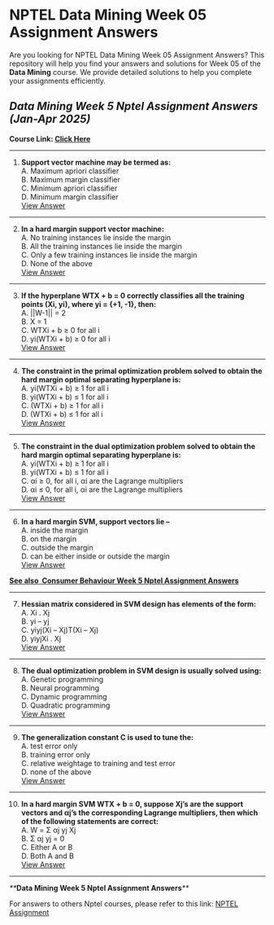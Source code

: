 # NPTEL Data Mining Week 05 Assignment Answers

Are you looking for NPTEL Data Mining Week 05 Assignment Answers? This repository will help you find your answers and solutions for Week 05 of the **Data Mining** course. We provide detailed solutions to help you complete your assignments efficiently.

## _Data Mining Week 5 Nptel Assignment Answers (Jan-Apr 2025)_

**Course Link: [**Click Here**](https://onlinecourses.nptel.ac.in/noc25_cs19/course)**

***

1. **Support vector machine may be termed as:**\
   A. Maximum apriori classifier\
   B. Maximum margin classifier\
   C. Minimum apriori classifier\
   D. Minimum margin classifier\
   [View Answer](https://my.progiez.com/courses/data-mining-nptel-assignment-answers/)

***

2. **In a hard margin support vector machine:**\
   A. No training instances lie inside the margin\
   B. All the training instances lie inside the margin\
   C. Only a few training instances lie inside the margin\
   D. None of the above\
   [View Answer](https://my.progiez.com/courses/data-mining-nptel-assignment-answers/)

***

3. **If the hyperplane WTX + b = 0 correctly classifies all the training points (Xi, yi), where yi = {+1, -1}, then:**\
   A. ||W-1|| = 2\
   B. X = 1\
   C. WTXi + b ≥ 0 for all i\
   D. yi(WTXi + b) ≥ 0 for all i\
   [View Answer](https://my.progiez.com/courses/data-mining-nptel-assignment-answers/)

***

4. **The constraint in the primal optimization problem solved to obtain the hard margin optimal separating hyperplane is:**\
   A. yi(WTXi + b) ≥ 1 for all i\
   B. yi(WTXi + b) ≤ 1 for all i\
   C. (WTXi + b) ≥ 1 for all i\
   D. (WTXi + b) ≤ 1 for all i\
   [View Answer](https://my.progiez.com/courses/data-mining-nptel-assignment-answers/)

***

5. **The constraint in the dual optimization problem solved to obtain the hard margin optimal separating hyperplane is:**\
   A. yi(WTXi + b) ≥ 1 for all i\
   B. yi(WTXi + b) ≤ 1 for all i\
   C. αi ≥ 0, for all i, αi are the Lagrange multipliers\
   D. αi ≤ 0, for all i, αi are the Lagrange multipliers\
   [View Answer](https://my.progiez.com/courses/data-mining-nptel-assignment-answers/)

***

6. **In a hard margin SVM, support vectors lie –**\
   A. inside the margin\
   B. on the margin\
   C. outside the margin\
   D. can be either inside or outside the margin\
   [View Answer](https://my.progiez.com/courses/data-mining-nptel-assignment-answers/)

[****See also**  **Consumer Behaviour Week 5 Nptel Assignment Answers****](https://progiez.com/consumer-behaviour-week-5-nptel-assignment-answers)

***

7. **Hessian matrix considered in SVM design has elements of the form:**\
   A. Xi . Xj\
   B. yi – yj\
   C. yiyj(Xi – Xj)T(Xi – Xj)\
   D. yiyjXi . Xj\
   [View Answer](https://my.progiez.com/courses/data-mining-nptel-assignment-answers/)

***

8. **The dual optimization problem in SVM design is usually solved using:**\
   A. Genetic programming\
   B. Neural programming\
   C. Dynamic programming\
   D. Quadratic programming\
   [View Answer](https://my.progiez.com/courses/data-mining-nptel-assignment-answers/)

***

9. **The generalization constant C is used to tune the:**\
   A. test error only\
   B. training error only\
   C. relative weightage to training and test error\
   D. none of the above\
   [View Answer](https://my.progiez.com/courses/data-mining-nptel-assignment-answers/)

***

10. **In a hard margin SVM WTX + b = 0, suppose Xj’s are the support vectors and αj’s the corresponding Lagrange multipliers, then which of the following statements are correct:**\
    A. W = Σ αj yj Xj\
    B. Σ αj yj = 0\
    C. Either A or B\
    D. Both A and B\
    [View Answer](https://my.progiez.com/courses/data-mining-nptel-assignment-answers/)

***

_**_**Data Mining Week 5 Nptel Assignment Answers**_**_

For answers to others Nptel courses, please refer to this link: [NPTEL Assignment](https://progiez.com/nptel-assignment-answers)
